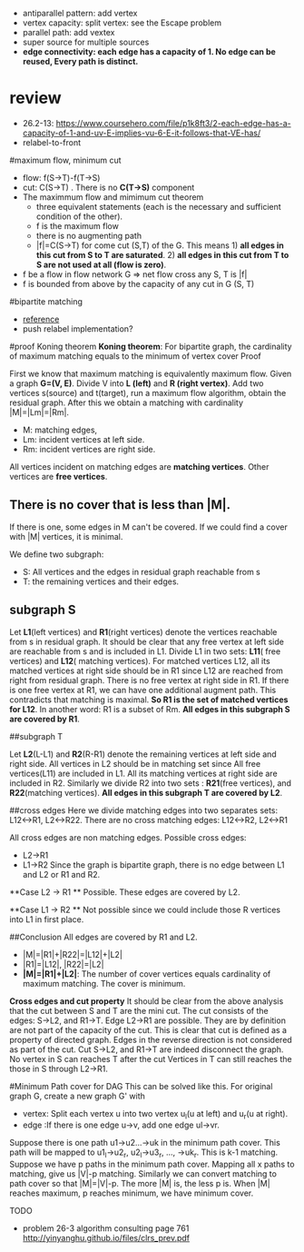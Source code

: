 + antiparallel pattern: add vertex
+ vertex capacity: split vertex: see the Escape problem
+ parallel path: add vextex
+ super source for multiple sources
+ **edge connectivity: each edge has a capacity of 1. No edge can be reused, Every path is distinct.**

# review
+ 26.2-13: https://www.coursehero.com/file/p1k8ft3/2-each-edge-has-a-capacity-of-1-and-uv-E-implies-vu-6-E-it-follows-that-VE-has/
+ relabel-to-front


#maximum flow, minimum cut
+ flow: f(S->T)-f(T->S)
+ cut: C(S->T) . There is no **C(T->S)** component
+ The maximmum flow and mimimum cut theorem
  + three equivalent statements (each is the necessary and sufficient condition of the other).
  + f is the maximum flow
  + there is no augmenting path
  + |f|=C(S->T) for come cut (S,T) of the G. This means  1) **all edges in this cut from S to T are saturated**. 2) **all edges in this cut from T to S are not used at all (flow is zero)**. 
+ f be a flow in flow network G => net flow cross any S, T is |f|
+ f is bounded from above by the capacity of any cut in G (S, T)


#bipartite matching
+ [reference](https://lucatrevisan.wordpress.com/2011/02/23/cs261-lecture14-algorithms-in-bipartite-graphs/)
+ push relabel implementation?
  

#proof Koning theorem
**Koning theorem**: 	For bipartite graph, the cardinality of maximum matching equals to the minimum of vertex cover
Proof

 First we know that maximum matching is equivalently maximum flow. Given a graph **G=(V, E)**. Divide V into **L (left)** and **R (right vertex)**.  Add two vertices s(source) and t(target), run a maximum flow algorithm,  obtain the residual graph.  After this we obtain a matching with cardinality |M|=|Lm|=|Rm|. 
 
 + M: matching edges, 
 + Lm: incident vertices at left side. 
 + Rm: incident vertices are right side.  
 
 All vertices incident on matching edges are **matching vertices**. Other vertices are **free vertices**.

## There is no cover that is less than |M|.
If there is one, some edges in M can't be covered. If we could find a cover with |M| vertices, it is minimal.
 
 We define two subgraph:
 
 + S:  All vertices and the edges in residual graph reachable from s
 + T: the remaining vertices and their edges. 
 
## subgraph S
 
 Let **L1**(left vertices) and **R1**(right vertices) denote the vertices reachable from s in residual graph. It should be clear that any free vertex at left side are reachable from s and is included in L1.  Divide L1 in two sets: **L11**( free vertices) and **L12**( matching vertices).  For matched vertices L12, all its matched vertices at right side should be in R1 since L12 are reached from right from residual graph. There is no free vertex at right side in R1. If there is one free vertex at R1, we can have one additional augment path. This contradicts that matching is maximal.  **So R1 is the set of matched vertices for L12**. In another word: R1 is a subset of Rm.  **All edges in this subgraph S are covered by R1**.
 
##subgraph T

Let **L2**(L-L1) and **R2**(R-R1) denote the remaining vertices at left side and right side.  All vertices in L2 should be in matching set since All free vertices(L11) are included in L1.  All its matching vertices at right side are included in R2. Similarly we divide R2 into two sets : **R21**(free vertices), and **R22**(matching vertices). **All edges in this subgraph T are covered by L2**.
 
##cross edges
   Here we divide matching edges into two separates sets: L12<->R1, L2<->R22. There are no cross matching edges: L12<->R2, L2<->R1 
 
All cross edges are non matching edges. 
Possible cross edges:
+ L2->R1
+ L1->R2
Since the graph is bipartite graph, there is no edge between L1 and L2 or R1 and R2.

**Case L2 -> R1 **
Possible.  These edges are covered by L2.

**Case L1 -> R2 **
Not possible since we could include those R vertices into L1 in first place.

##Conclusion
All edges are covered by R1 and L2.
+ |M|=|R1|+|R22|=|L12|+|L2|
+ |R1|=|L12|, |R22|=|L2|
+ **|M|=|R1|+|L2|**: The number of cover vertices equals cardinality of  maximum matching. The cover is minimum.


**Cross edges and cut property**
It should be clear from the above analysis that the cut between S and T are the mini cut. The cut consists of the edges: S->L2, and R1->T. Edge L2->R1 are possible. They are by definition are not part of the capacity of the  cut. This is clear that cut is defined as a property of directed graph. Edges in the reverse direction is not considered as part of the cut. Cut S->L2, and R1->T are indeed disconnect the graph. No vertex in S can reaches T after the cut  Vertices in T can still reaches the those in S through L2->R1.



#Minimum Path cover for DAG
This can be solved like this.
For original graph G, create a new graph G' with 
+ vertex: Split each vertex u into two vertex u<sub>l</sub>(u at left) and u<sub>r</sub>(u at right). 
+ edge :If  there is one edge u->v, add one edge ul->vr. 

Suppose there is one path u1->u2...->uk in the minimum path cover.
This path will be mapped to u1<sub>l</sub>->u2<sub>r</sub>, u2<sub>l</sub>->u3<sub>r</sub>, ..., ->uk<sub>r</sub>. This is k-1 matching.
Suppose we have p paths in the minimum path cover. Mapping all x paths to matching, give us |V|-p matching. 
Similarly we can convert matching to path cover so that |M|=|V|-p. The more |M| is, the less p is. When |M| reaches maximum, p reaches minimum, we have minimum cover.    



TODO
+ problem 26-3 algorithm consulting page 761
http://yinyanghu.github.io/files/clrs_prev.pdf




 
 
 